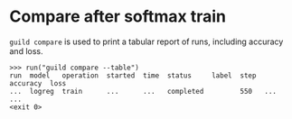 # Compare after softmax train

`guild compare` is used to print a tabular report of runs, including
accuracy and loss.

    >>> run("guild compare --table")
    run  model   operation  started  time  status     label  step  accuracy  loss
    ...  logreg  train      ...      ...   completed         550   ...       ...
    <exit 0>

